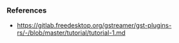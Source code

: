 ### References
- https://gitlab.freedesktop.org/gstreamer/gst-plugins-rs/-/blob/master/tutorial/tutorial-1.md